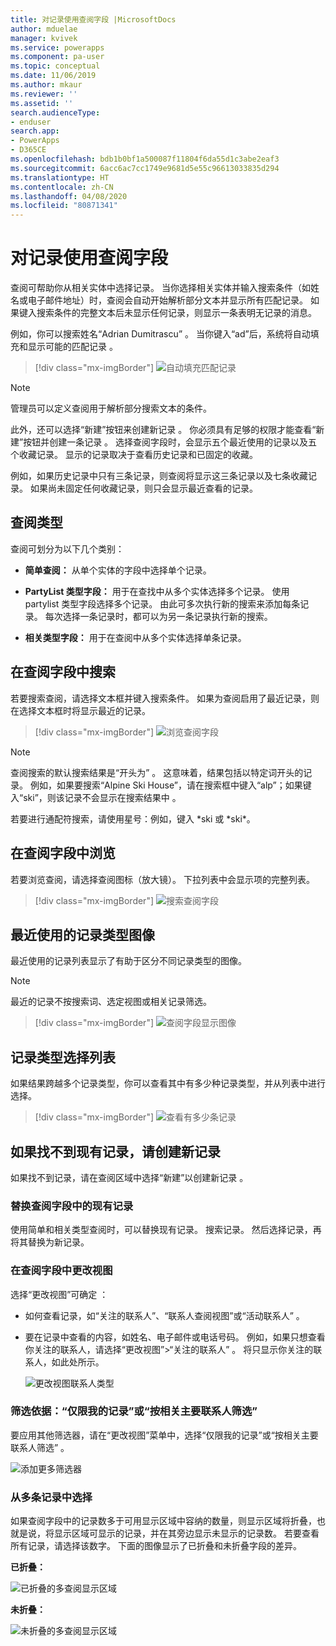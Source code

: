 ```yaml
---
title: 对记录使用查阅字段 |MicrosoftDocs
author: mduelae
manager: kvivek
ms.service: powerapps
ms.component: pa-user
ms.topic: conceptual
ms.date: 11/06/2019
ms.author: mkaur
ms.reviewer: ''
ms.assetid: ''
search.audienceType:
- enduser
search.app:
- PowerApps
- D365CE
ms.openlocfilehash: bdb1b0bf1a500087f11804f6da55d1c3abe2eaf3
ms.sourcegitcommit: 6acc6ac7cc1749e9681d5e55c96613033835d294
ms.translationtype: HT
ms.contentlocale: zh-CN
ms.lasthandoff: 04/08/2020
ms.locfileid: "80871341"
---
```

#  <a name="use-the-lookup-field-on-a-record"></a>对记录使用查阅字段

查阅可帮助你从相关实体中选择记录。 当你选择相关实体并输入搜索条件（如姓名或电子邮件地址）时，查阅会自动开始解析部分文本并显示所有匹配记录。 如果键入搜索条件的完整文本后未显示任何记录，则显示一条表明无记录的消息。

例如，你可以搜索姓名“Adrian Dumitrascu”  。 当你键入“ad”后，系统将自动填充和显示可能的匹配记录  。

  > [!div class="mx-imgBorder"]
  > ![自动填充匹配记录](media/automatically-populate-matching-records.png "自动填充匹配记录")
  
>[!NOTE] 
>管理员可以定义查阅用于解析部分搜索文本的条件。

此外，还可以选择“新建”按钮来创建新记录  。 你必须具有足够的权限才能查看“新建”按钮并创建一条记录  。 选择查阅字段时，会显示五个最近使用的记录以及五个收藏记录。 显示的记录取决于查看历史记录和已固定的收藏。 

例如，如果历史记录中只有三条记录，则查阅将显示这三条记录以及七条收藏记录。 如果尚未固定任何收藏记录，则只会显示最近查看的记录。

## <a name="types-of-lookups"></a>查阅类型

查阅可划分为以下几个类别： 

- **简单查阅：** 从单个实体的字段中选择单个记录。 

- **PartyList 类型字段：** 用于在查找中从多个实体选择多个记录。 使用 partylist 类型字段选择多个记录。 由此可多次执行新的搜索来添加每条记录。 每次选择一条记录时，都可以为另一条记录执行新的搜索。
  
- **相关类型字段：** 用于在查阅中从多个实体选择单条记录。 

## <a name="search-in-a-lookup-field"></a>在查阅字段中搜索 
若要搜索查阅，请选择文本框并键入搜索条件。 如果为查阅启用了最近记录，则在选择文本框时将显示最近的记录。

  > [!div class="mx-imgBorder"]
  > ![浏览查阅字段](media/MRU.png "浏览查阅字段")  
  
>[!NOTE]   
> 查阅搜索的默认搜索结果是“开头为”  。 这意味着，结果包括以特定词开头的记录。 例如，如果要搜索“Alpine Ski House”，请在搜索框中键入“alp”；如果键入“ski”，则该记录不会显示在搜索结果中    。
>
> 若要进行通配符搜索，请使用星号：例如，键入 \*ski 或 \*ski\*。

## <a name="browse-in-a-lookup-field"></a>在查阅字段中浏览
若要浏览查阅，请选择查阅图标（放大镜）。 下拉列表中会显示项的完整列表。

  > [!div class="mx-imgBorder"]
  > ![搜索查阅字段](media/MRU_1.png "搜索查阅字段")  
 
## <a name="most-recently-used-record-type-images"></a>最近使用的记录类型图像
最近使用的记录列表显示了有助于区分不同记录类型的图像。

>[!NOTE] 
>最近的记录不按搜索词、选定视图或相关记录筛选。

  > [!div class="mx-imgBorder"]
  > ![查阅字段显示图像](media/Lookup_03-MRU_Entity_Images_56[1].png "查阅字段显示图像")  
  
## <a name="record-type-selection-list"></a>记录类型选择列表  
如果结果跨越多个记录类型，你可以查看其中有多少种记录类型，并从列表中进行选择。

  > [!div class="mx-imgBorder"]
  > ![查看有多少条记录](media/Lookup_04-MultipleEntityTypes[1].gif "查看有多少条记录")  
  
## <a name="create-a-new-record-if-you-dont-find-an-existing-record"></a>如果找不到现有记录，请创建新记录

如果找不到记录，请在查阅区域中选择“新建”以创建新记录  。


### <a name="replace-an-existing-record-from-a-lookup-field"></a>替换查阅字段中的现有记录

使用简单和相关类型查阅时，可以替换现有记录。 搜索记录。 然后选择记录，再将其替换为新记录。

### <a name="change-a-view-in-a-lookup-field"></a>在查阅字段中更改视图 

选择“更改视图”可确定  ：
 - 如何查看记录，如“关注的联系人”、“联系人查阅视图”或“活动联系人”    。
 - 要在记录中查看的内容，如姓名、电子邮件或电话号码。 例如，如果只想查看你关注的联系人，请选择“更改视图”\>“关注的联系人”   。 将只显示你关注的联系人，如此处所示。 

    ![更改视图联系人类型](media/change-view.png "更改视图联系人类型")

### <a name="filter-by-only-my-records-or-filter-by-related-primary-contact"></a>筛选依据：“仅限我的记录”或“按相关主要联系人筛选”

要应用其他筛选器，请在“更改视图”菜单中，选择“仅限我的记录”或“按相关主要联系人筛选”    。

![添加更多筛选器](media/extra_filters.png "添加更多筛选器")

### <a name="choose-from-multiple-records"></a>从多条记录中选择

如果查阅字段中的记录数多于可用显示区域中容纳的数量，则显示区域将折叠，也就是说，将显示区域可显示的记录，并在其旁边显示未显示的记录数。 若要查看所有记录，请选择该数字。 下面的图像显示了已折叠和未折叠字段的差异。

**已折叠：**

![已折叠的多查阅显示区域](media/collapsed-multi-lookup-display-area.png "已折叠的多查阅显示区域")


**未折叠：**

![未折叠的多查阅显示区域](media/non-collapsed-multi-lookup-display-area.png "未折叠的多查阅显示区域")

